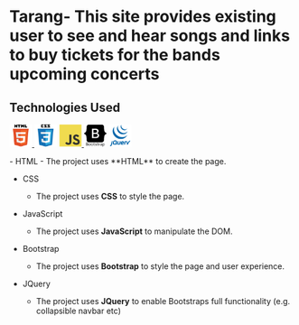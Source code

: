 # Tarang- This site provides existing user to see and hear songs and links to buy tickets for the bands upcoming concerts
## Technologies Used
<p align="left">
    <a href="https://www.w3.org/html/" target="_blank" rel="noreferrer"> <img src="https://raw.githubusercontent.com/devicons/devicon/master/icons/html5/html5-original-wordmark.svg" alt="html5" width="40" height="40"/> </a> 
   <a href="https://www.w3schools.com/css/" target="_blank" rel="noreferrer">
   <img src="https://raw.githubusercontent.com/devicons/devicon/master/icons/css3/css3-original-wordmark.svg" alt="css3" width="40" height="40"/></a>  
    <a href="https://developer.mozilla.org/en-US/docs/Web/JavaScript" target="_blank" rel="noreferrer"> <img src="https://raw.githubusercontent.com/devicons/devicon/master/icons/javascript/javascript-original.svg" alt="javascript" width="40" height="40"/> </a> 
   <a href="https://getbootstrap.com" target="_blank" rel="noreferrer"> 
   <img src="https://raw.githubusercontent.com/devicons/devicon/master/icons/bootstrap/bootstrap-plain-wordmark.svg" alt="bootstrap" width="40" height="40"/></a> 
    <a href="https://getbootstrap.com" target="_blank" rel="noreferrer"> 
   <img src="https://raw.githubusercontent.com/devicons/devicon/master/icons/jquery/jquery-plain-wordmark.svg" alt="jquery" width="40" height="40"/></a> 
    </p>    
- HTML
    - The project uses **HTML** to create the page.

- CSS
    - The project uses **CSS** to style the page.

- JavaScript
    - The project uses **JavaScript** to manipulate the DOM.

- Bootstrap
    - The project uses **Bootstrap** to style the page and user experience.

- JQuery
    - The project uses **JQuery** to enable Bootstraps full functionality (e.g. collapsible navbar etc)
